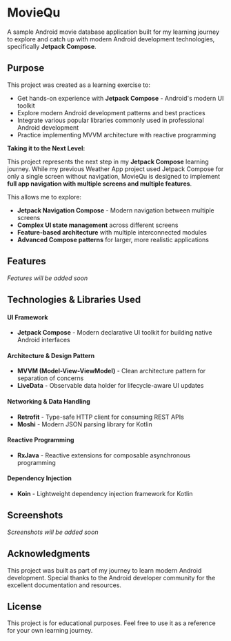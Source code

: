 # MovieQu
A sample Android movie database application built for my learning journey to explore and catch up with modern Android development technologies, specifically **Jetpack Compose**.

## Purpose

This project was created as a learning exercise to:

- Get hands-on experience with **Jetpack Compose** - Android's modern UI toolkit
- Explore modern Android development patterns and best practices
- Integrate various popular libraries commonly used in professional Android development
- Practice implementing MVVM architecture with reactive programming

**Taking it to the Next Level:**

This project represents the next step in my **Jetpack Compose** learning journey. While my previous Weather App project used Jetpack Compose for only a single screen without navigation, MovieQu is designed to implement **full app navigation with multiple screens and multiple features**.

This allows me to explore:

- **Jetpack Navigation Compose** - Modern navigation between multiple screens
- **Complex UI state management** across different screens
- **Feature-based architecture** with multiple interconnected modules
- **Advanced Compose patterns** for larger, more realistic applications

## Features
_Features will be added soon_

## Technologies & Libraries Used
#### UI Framework
- **Jetpack Compose** - Modern declarative UI toolkit for building native Android interfaces
#### Architecture & Design Pattern
- **MVVM (Model-View-ViewModel)** - Clean architecture pattern for separation of concerns
- **LiveData** - Observable data holder for lifecycle-aware UI updates
#### Networking & Data Handling
- **Retrofit** - Type-safe HTTP client for consuming REST APIs
- **Moshi** - Modern JSON parsing library for Kotlin
#### Reactive Programming
- **RxJava** - Reactive extensions for composable asynchronous programming
#### Dependency Injection
- **Koin** - Lightweight dependency injection framework for Kotlin

## Screenshots
_Screenshots will be added soon_

## Acknowledgments
This project was built as part of my journey to learn modern Android development. Special thanks to the Android developer community for the excellent documentation and resources.

## License
This project is for educational purposes. Feel free to use it as a reference for your own learning journey.
